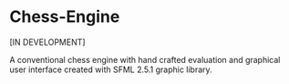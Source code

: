 # Chess-Engine

[IN DEVELOPMENT]

A conventional chess engine with hand crafted evaluation and graphical user interface created with SFML 2.5.1 graphic library.
